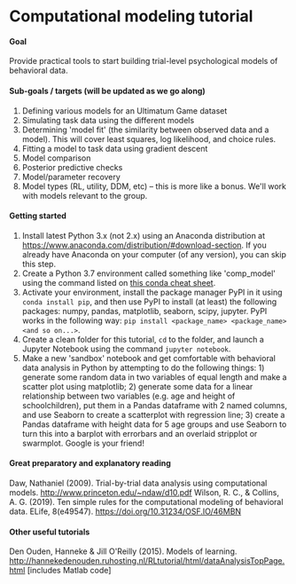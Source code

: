 # Computational modeling tutorial

#### Goal
Provide practical tools to start building trial-level psychological models of behavioral data.

#### Sub-goals / targets (will be updated as we go along)
1. Defining various models for an Ultimatum Game dataset
2. Simulating task data using the different models
3. Determining 'model fit' (the similarity between observed data and a model). This will cover least squares, log likelihood, and choice rules.
4. Fitting a model to task data using gradient descent
5. Model comparison
6. Posterior predictive checks
7. Model/parameter recovery
8. Model types (RL, utility, DDM, etc) – this is more like a bonus. We'll work with models relevant to the group.

#### Getting started
1. Install latest Python 3.x (not 2.x) using an Anaconda distribution at https://www.anaconda.com/distribution/#download-section. If you already have Anaconda on your computer (of any version), you can skip this step.
2. Create a Python 3.7 environment called something like 'comp_model' using the command listed on <a href='https://docs.conda.io/projects/conda/en/4.6.0/_downloads/52a95608c49671267e40c689e0bc00ca/conda-cheatsheet.pdf'>this conda cheat sheet</a>.
3. Activate your environment, install the package manager PyPI in it using ```conda install pip```, and then use PyPI to install (at least) the following packages: numpy, pandas, matplotlib, seaborn, scipy, jupyter. PyPI works in the following way: ```pip install <package_name> <package_name> <and so on...>```.
4. Create a clean folder for this tutorial, ```cd``` to the folder, and launch a Jupyter Notebook using the command ```jupyter notebook```.
5. Make a new 'sandbox' notebook and get comfortable with behavioral data analysis in Python by attempting to do the following things: 1) generate some random data in two variables of equal length and make a scatter plot using matplotlib; 2) generate some data for a linear relationship between two variables (e.g. age and height of schoolchildren), put them in a Pandas dataframe with 2 named columns, and use Seaborn to create a scatterplot with regression line; 3) create a Pandas dataframe with height data for 5 age groups and use Seaborn to turn this into a barplot with errorbars and an overlaid stripplot or swarmplot. Google is your friend!

#### Great preparatory and explanatory reading
Daw, Nathaniel (2009). Trial-by-trial data analysis using computational models. http://www.princeton.edu/~ndaw/d10.pdf
Wilson, R. C., & Collins, A. G. (2019). Ten simple rules for the computational modeling of behavioral data. ELife, 8(e49547). https://doi.org/10.31234/OSF.IO/46MBN

#### Other useful tutorials
Den Ouden, Hanneke & Jill O'Reilly (2015). Models of learning. http://hannekedenouden.ruhosting.nl/RLtutorial/html/dataAnalysisTopPage.html [includes Matlab code]
